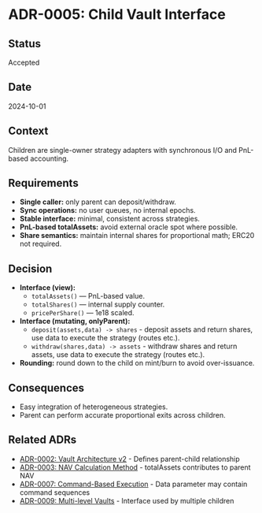 # ADR-0005: Child Vault Interface

## Status
Accepted

## Date
2024-10-01

## Context
Children are single-owner strategy adapters with synchronous I/O and PnL-based accounting.

## Requirements
- **Single caller:** only parent can deposit/withdraw.
- **Sync operations:** no user queues, no internal epochs.
- **Stable interface:** minimal, consistent across strategies.
- **PnL-based totalAssets:** avoid external oracle spot where possible.
- **Share semantics:** maintain internal shares for proportional math; ERC20 not required.

## Decision
- **Interface (view):**
    - `totalAssets()` — PnL-based value.
    - `totalShares()` — internal supply counter.
    - `pricePerShare()` — 1e18 scaled.
- **Interface (mutating, onlyParent):**
    - `deposit(assets,data) -> shares` - deposit assets and return shares, use data to execute the strategy (routes etc.).
    - `withdraw(shares,data) -> assets` - withdraw shares and return assets, use data to execute the strategy (routes etc.). 
- **Rounding:** round down to the child on mint/burn to avoid over-issuance.

## Consequences
- Easy integration of heterogeneous strategies.
- Parent can perform accurate proportional exits across children.

## Related ADRs
- [ADR-0002: Vault Architecture v2](0002-vault-architecture.md) - Defines parent-child relationship
- [ADR-0003: NAV Calculation Method](0003-nav-calculation-method.md) - totalAssets contributes to parent NAV
- [ADR-0007: Command-Based Execution](0007-command-based%20execution.md) - Data parameter may contain command sequences
- [ADR-0009: Multi-level Vaults](0009-multi-level-vaults.md) - Interface used by multiple children
